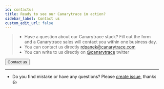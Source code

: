 ```yaml
---
id: contactus
title: Ready to see our Canarytrace in action?
sidebar_label: Contact us
custom_edit_url: false
---
```



> - Have a question about our Canarytrace stack? Fill out the form and a Canarytrace sales will contact you within one business day.
> - You can contact us directly <a href="mailto:rdpanek@canarytrace.com?subject=I have question about Canarytrace">rdpanek@canarytrace.com</a>
> - You can write to us directly on [@canarytrace](https://twitter.com/canarytrace) twitter




<div class="container">
  <div class="row">
    <div class="col col--12" style={{'text-align': 'center'}}>
      <a href="https://us7.list-manage.com/contact-form?u=0d360a761b492b97cd84da039&form_id=c7c269d84f6f2e1776ccb639a2cbef66">
        <button class="button button--outline button--primary contactus">
        Contact us
        </button>
      </a>
    </div>
  </div>
</div>

---

- Do you find mistake or have any questions? Please [create issue](https://github.com/canarytrace/documentation/issues/new/choose), thanks 👍
